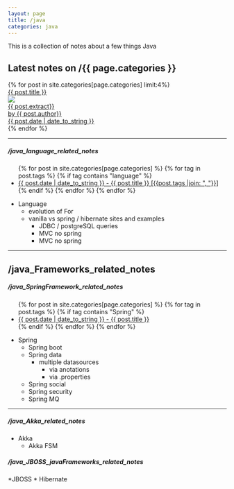 ```yaml
---
layout: page
title: /java
categories: java
---
```

This is a collection of notes about a few things Java

<div class="latest">
    <h2>Latest notes on <strong>/{{ page.categories }}</strong></h2>
    {% for post in site.categories[page.categories] limit:4%}
    <a href="{{post.url}}">
        <div class="card">
            <div class="card-title">{{ post.title }}</div>
            <div class="card-body">
                <div class="card-img">
                    <div class="centerer"></div>
                    <img src="{{ site.baseurl }}/public/images/{{ post.image }}">
                </div>
                <div class="card-container">
                    <div class="card-extract">{{ post.extract}}</div>
                    <div class="card-author">by {{ post.author}}</div>
                    <div class="card-date">{{ post.date | date_to_string }}</div>
                </div>
            </div>
        </div>
    </a>
    {% endfor %}
</div>

***

##### /java_language_related_notes
<ul>
    {% for post in site.categories[page.categories] %}
        {% for tag in post.tags  %}
            {% if tag contains "language"  %}
                <li>
                  <a href="{{ post.url }}">{{ post.date | date_to_string }} - {{ post.title }} [{{post.tags |join: ", "}}]</a>
                </li>
            {% endif %}
        {% endfor %}
    {% endfor %}
</ul>

* Language
    * evolution of For
    * vanilla vs spring / hibernate sites and examples
        * JDBC / postgreSQL queries
        * MVC no spring
        * MVC no spring

***
## /java_Frameworks_related_notes
##### /java_SpringFramework_related_notes
<ul>
    {% for post in site.categories[page.categories] %}
        {% for tag in post.tags  %}
            {% if tag contains "Spring"  %}
                <li>
                  <a href="{{ post.url }}">{{ post.date | date_to_string }} - {{ post.title }}</a>
                </li>
            {% endif %}
        {% endfor %}
    {% endfor %}
</ul>

* Spring
    * Spring boot
    * Spring data
        * multiple datasources
            * via anotations
            * via .properties
    * Spring social
    * Spring security
    * Spring MQ

***
##### /java_Akka_related_notes

* Akka
    * Akka FSM

##### /java_JBOSS_javaFrameworks_related_notes

*JBOSS
    * Hibernate
